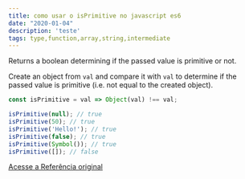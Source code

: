 ```yaml
---
title: como usar o isPrimitive no javascript es6
date: "2020-01-04"
description: 'teste'
tags: type,function,array,string,intermediate
---
```


Returns a boolean determining if the passed value is primitive or not.

Create an object from `val` and compare it with `val` to determine if the passed value is primitive (i.e. not equal to the created object).

```js
const isPrimitive = val => Object(val) !== val;
```

```js
isPrimitive(null); // true
isPrimitive(50); // true
isPrimitive('Hello!'); // true
isPrimitive(false); // true
isPrimitive(Symbol()); // true
isPrimitive([]); // false
```


[Acesse a Referência original](http://github.com/30-seconds/)
